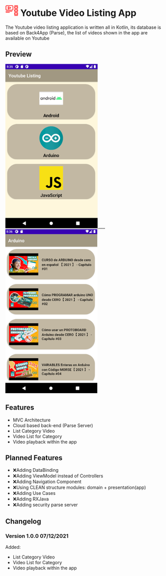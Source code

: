 # <img src="./imgs/video_list.png" alt="icon list" width="40" height="35"> Youtube Video Listing App

The Youtube video listing application is written all in Kotlin, its database is based on Back4App
(Parse), the list of videos shown in the app are available on Youtube

## Preview

<a href="#">
   <img src="./imgs/main.PNG" 
        alt="Category List"
        height="30%"/>
</a>
___
<a href="#">
   <img src="./imgs/youtube_video_list.PNG" 
        alt="Video List Of Category" 
        height="30%"/>
</a>

## Features

- MVC Architecture
- Cloud based back-end (Parse Server)
- List Category Video
- Video List for Category
- Video playback within the app

## Planned Features

- ❌Adding DataBinding
- ❌Adding ViewModel instead of Controllers
- ❌Adding Navigation Component
- ❌Using CLEAN structure modules: domain + presentation(app)
- ❌Adding Use Cases
- ❌Adding RXJava
- ❌Adding security parse server

<!-- - ❌Adding Lottie for animations ✅  -->

## Changelog

### Version 1.0.0 07/12/2021 
Added:

- List Category Video
- Video List for Category
- Video playback within the app
